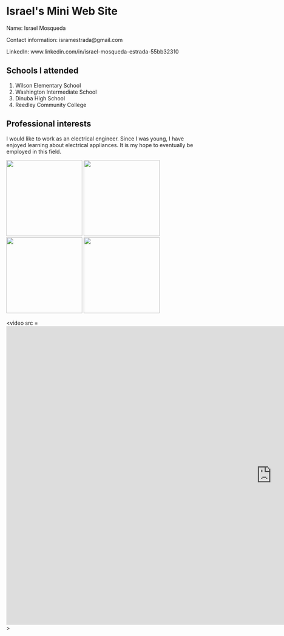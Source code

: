 <h1> Israel's Mini Web Site</h1>

<p> Name: Israel Mosqueda </p>
<p> Contact information: isramestrada@gmail.com </p>
<p> LinkedIn: www.linkedin.com/in/israel-mosqueda-estrada-55bb32310 </p>
  
<h2>Schools I attended</h2>
<ol>
  <li>Wilson Elementary School</li>
  <li>Washington Intermediate School</li>
  <li>Dinuba High School</li>
  <li>Reedley Community College</li>
</ol>

<h2> Professional interests</h2>
<P> I would like to work as an electrical engineer. Since I was young, I have enjoyed learning about electrical appliances. It is my hope to eventually be employed in this field.</P>

<img src = https://blogs.stthom.edu/wp-content/uploads/2022/08/BeYourBold_Blog_Engineering-1024x684.jpg 
height = "200"
width = "200" > <img src = https://ee.nd.edu/wp-content/uploads/sites/8/2020/09/grant.jpg
height = "200"
width = "200" > <img src = https://cdn.prod.website-files.com/65bb5225fbae5bbd7dd3b44f/66444b6e79c2aad62c518bc8_Electrical-16X9.jpeg height = "200" width = "200" > <img src = https://images.ctfassets.net/mviowpldu823/4gLCSuTjAT0rtOlCcw6vbq/2ce7a47cd0f5ed13413e81160296f29c/ECE_header.jpg height = "200" width = "200" > 

<video src = <iframe width="1398" height="786" src="https://www.youtube.com/embed/E_Iy34hFITE" title="Electrical and Electronic Engineering Technologists and Technician Career Video" frameborder="0" allow="accelerometer; autoplay; clipboard-write; encrypted-media; gyroscope; picture-in-picture; web-share" referrerpolicy="strict-origin-when-cross-origin" allowfullscreen></iframe> >
